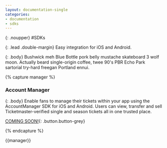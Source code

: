 ```yaml
---
layout: documentation-single
categories:
- documentation
- sdks
---
```



{: .noupper}
#SDKs


{: .lead .double-margin}
Easy integration for iOS and Android.

{: .body}
Bushwick meh Blue Bottle pork belly mustache skateboard 3 wolf moon. Actually 
beard single-origin coffee, twee 90's PBR Echo Park sartorial try-hard freegan 
Portland ennui.

{% capture manager %}
### Account Manager

{: .body}
Enable fans to manage their tickets within your app using 
the AccountManager SDK for iOS and Android. Users can 
view, transfer and sell Ticketmaster-verified single and 
season tickets all in one trusted place.

[COMING SOON!](javascript:void(0)){: .button.button-grey}

{% endcapture %}

<div class="grey-box android" markdown="1">
{{manager}}
</div>
